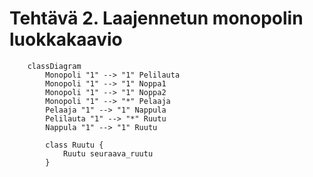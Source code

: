 # Tehtävä 2. Laajennetun monopolin luokkakaavio

```mermaid
	classDiagram
		Monopoli "1" --> "1" Pelilauta
		Monopoli "1" --> "1" Noppa1
		Monopoli "1" --> "1" Noppa2
		Monopoli "1" --> "*" Pelaaja
		Pelaaja "1" --> "1" Nappula
		Pelilauta "1" --> "*" Ruutu
		Nappula "1" --> "1" Ruutu
		
		class Ruutu {
			Ruutu seuraava_ruutu
		}
		
```
